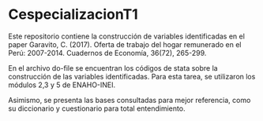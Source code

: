# CespecializacionT1

Este repositorio contiene la construcción de variables identificadas en el paper  Garavito, C. (2017). Oferta de trabajo del hogar remunerado en el Perú: 2007-2014. Cuadernos de Economía, 36(72), 265-299.

En el archivo do-file se encuentran los códigos de stata sobre la construcción de las variables identificadas. 
Para esta tarea, se utilizaron los módulos 2,3 y 5 de ENAHO-INEI. 

Asimismo, se presenta las bases consultadas para mejor referencia, como su diccionario y cuestionario para total entendimiento. 
